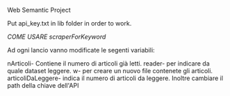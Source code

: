 Web Semantic Project

Put api_key.txt in lib folder in order to work.

*COME USARE scraperForKeyword*

Ad ogni lancio vanno modificate le segenti variabili:
   
   nArticoli- Contiene il numero di articoli già letti. 
   reader- per indicare da quale dataset leggere.
   w- per creare un nuovo file contenete gli articoli.
   articoliDaLeggere- indica il numero di articoli da leggere.
Inoltre cambiare il path della chiave dell'API
   
